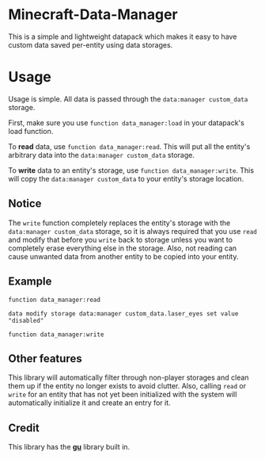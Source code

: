 # Minecraft-Data-Manager
This is a simple and lightweight datapack which makes it easy to have custom data saved per-entity using data storages.

# Usage
Usage is simple. All data is passed through the `data:manager custom_data` storage.

First, make sure you use `function data_manager:load` in your datapack's load function.

To **read** data, use `function data_manager:read`. This will put all the entity's arbitrary data into the `data:manager custom_data` storage.

To **write** data to an entity's storage, use `function data_manager:write`. This will copy the `data:manager custom_data` to your entity's storage location.

## Notice
The `write` function completely replaces the entity's storage with the `data:manager custom_data` storage, so it is always required that you use `read` and modify that before you `write` back to storage unless you want to completely erase everything else in the storage.
Also, not reading can cause unwanted data from another entity to be copied into your entity.

## Example
```
function data_manager:read

data modify storage data:manager custom_data.laser_eyes set value "disabled"

function data_manager:write
```

## Other features
This library will automatically filter through non-player storages and clean them up if the entity no longer exists to avoid clutter. Also, calling `read` or `write`
for an entity that has not yet been initialized with the system will automatically initialize it and create an entry for it.

## Credit
This library has the **[gu](https://github.com/gibbsly/gu)** library built in.
